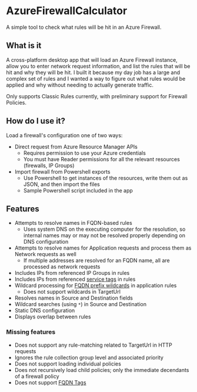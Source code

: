 # AzureFirewallCalculator

A simple tool to check what rules will be hit in an Azure Firewall.

## What is it

A cross-platform desktop app that will load an Azure Firewall instance, allow you to enter network request information, and list the rules 
that will be hit and why they will be hit.  I built it because my day job has a large and complex set of rules and I wanted a way to figure
out what rules would be applied and why without needing to actually generate traffic.

Only supports Classic Rules currently, with preliminary support for Firewall Policies.

## How do I use it?

Load a firewall's configuration one of two ways:
  - Direct request from Azure Resource Manager APIs
    - Requires permission to use your Azure credentials
    - You must have Reader permissions for all the relevant resources (firewalls, IP Groups)
  - Import firewall from Powershell exports
    - Use Powershell to get instances of the resources, write them out as JSON, and then import the files
    - Sample Powershell script included in the app
   
## Features

- Attempts to resolve names in FQDN-based rules
  - Uses system DNS on the executing computer for the resolution, so internal names may or may not be resolved properly depending on DNS configuration
- Attempts to resolve names for Application requests and process them as Network requests as well
  - If multiple addresses are resolved for an FQDN name, all are processed as network requests
- Includes IPs from referenced IP Groups in rules
- Includes IPs from referenced [service tags](https://learn.microsoft.com/en-us/azure/virtual-network/service-tags-overview#available-service-tags) in rules
- Wildcard processing for [FQDN prefix wildcards](https://learn.microsoft.com/en-us/azure/firewall/firewall-faq#how-do-wildcards-work-in-target-urls-and-target-fqdns-in-application-rules) in application rules
  - Does not support wildcards in TargetUrl
- Resolves names in Source and Destination fields
- Wildcard searches (using `*`) in Source and Destination
- Static DNS configuration
- Displays overlap between rules

### Missing features

- Does not support any rule-matching related to TargetUrl in HTTP requests
- Ignores the rule collection group level and associated priority
- Does not support loading individual policies
- Does not recursively load child policies; only the immediate decendants of a firewall policy
- Does not support [FQDN Tags](https://learn.microsoft.com/en-us/azure/firewall/fqdn-tags)
